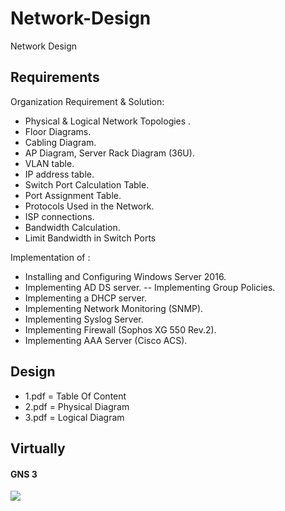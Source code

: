 # Network-Design
Network Design

## Requirements
 Organization Requirement & Solution:
  - Physical & Logical Network Topologies .
  - Floor Diagrams.
  - Cabling Diagram.
  - AP Diagram, Server Rack Diagram (36U).
  - VLAN table.
  - IP address table.
  - Switch Port Calculation Table.
  - Port Assignment Table.
  - Protocols Used in the Network.
  - ISP connections.
  - Bandwidth Calculation.
  - Limit Bandwidth in Switch Ports

Implementation of :
  - Installing and Configuring Windows Server 2016.
  - Implementing AD DS server.
  -- Implementing Group Policies.
  - Implementing a DHCP server.
  - Implementing Network Monitoring (SNMP).
  - Implementing Syslog Server.
  - Implementing Firewall (Sophos XG 550 Rev.2).
  - Implementing AAA Server (Cisco ACS).

## Design
 - 1.pdf = Table Of Content
 - 2.pdf = Physical Diagram
 - 3.pdf = Logical Diagram

## Virtually
#### GNS 3
![](/gns3.gif)
